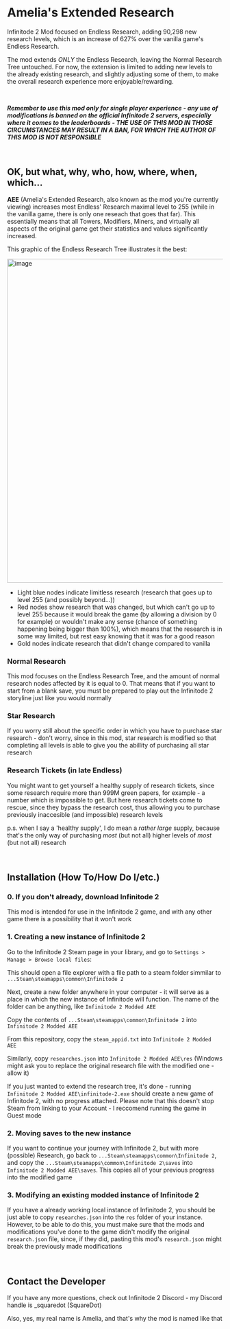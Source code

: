 # Amelia's Extended Research
Infinitode 2 Mod focused on Endless Research, adding 90,298 new research levels, which is an increase of 627% over the vanilla game's Endless Research.

The mod extends _ONLY_ the Endless Research, leaving the Normal Research Tree untouched. For now, the extension is limited to adding new levels to the already existing research, and slightly adjusting some of them, to make the overall research experience more enjoyable/rewarding.

&nbsp;
&nbsp;
&nbsp;
&nbsp;
&nbsp;

___Remember to use this mod only for single player experience - any use of modifications is banned on the official Infinitode 2 servers, especially where it comes to the leaderboards - THE USE OF THIS MOD IN THOSE CIRCUMSTANCES MAY RESULT IN A BAN, FOR WHICH THE AUTHOR OF THIS MOD IS NOT RESPONSIBLE___

&nbsp;
&nbsp;
&nbsp;
&nbsp;
&nbsp;

## OK, but what, why, who, how, where, when, which...
__AEE__ (Amelia's Extended Research, also known as the mod you're currently viewing) increases most Endless' Research maximal level to 255 (while in the vanilla game, there is only one reseach that goes that far). This essentially means that all Towers, Modifiers, Miners, and virtually all aspects of the original game get their statistics and values significantly increased.

This graphic of the Endless Research Tree illustrates it the best:

<img width="1115" height="755" alt="image" src="https://github.com/user-attachments/assets/ebfa84a1-06f7-4578-8dcb-9d06f8bd576e" />

- Light blue nodes indicate limitless research (research that goes up to level 255 (and possibly beyond...))
- Red nodes show research that was changed, but which can't go up to level 255 because it would break the game (by allowing a division by 0 for example) or wouldn't make any sense (chance of something happening being bigger than 100%), which means that the research is in some way limited, but rest easy knowing that it was for a good reason
- Gold nodes indicate research that didn't change compared to vanilla

### Normal Research
This mod focuses on the Endless Research Tree, and the amount of normal research nodes affected by it is equal to 0. That means that if you want to start from a blank save, you must be prepared to play out the Infinitode 2 storyline just like you would normally

### Star Research
If you worry still about the specific order in which you have to purchase star research - don't worry, since in this mod, star research is modified so that completing all levels is able to give you the abillity of purchasing all star research

### Research Tickets (in late Endless)
You might want to get yourself a healthy supply of research tickets, since some research require more than 999M green papers, for example - a number which is impossible to get. But here research tickets come to rescue, since they bypass the research cost, thus allowing you to purchase previously inaccesible (and impossible) research levels

p.s. when I say a 'healthy supply', I do mean a _rather large_ supply, because that's the only way of purchasing _most_ (but not all) higher levels of _most_ (but not all) research

&nbsp;
&nbsp;
&nbsp;
&nbsp;
&nbsp;

## Installation (How To/How Do I/etc.)
### 0. If you don't already, download Infinitode 2
This mod is intended for use in the Infinitode 2 game, and with any other game there is a possibility that it won't work

### 1. Creating a new instance of Infinitode 2
Go to the Infinitode 2 Steam page in your library, and go to `Settings > Manage > Browse local files`:

This should open a file explorer with a file path to a steam folder simmilar to `...Steam\steamapps\common\Infinitode 2`

Next, create a new folder anywhere in your computer - it will serve as a place in which the new instance of Infinitode will function. The name of the folder can be anything, like `Infinitode 2 Modded AEE`

Copy the contents of `...Steam\steamapps\common\Infinitode 2` into `Infinitode 2 Modded AEE`

From this repository, copy the `steam_appid.txt` into `Infinitode 2 Modded AEE`

Similarly, copy `researches.json` into `Infinitode 2 Modded AEE\res` (Windows might ask you to replace the original research file with the modified one - allow it)

If you just wanted to extend the research tree, it's done - running `Infinitode 2 Modded AEE\infinitode-2.exe` should create a new game of Infinitode 2, with no progress attached. Please note that this doesn't stop Steam from linking to your Account - I reccomend running the game in Guest mode

### 2. Moving saves to the new instance
If you want to continue your journey with Infinitode 2, but with more (possible) Research, go back to `...Steam\steamapps\common\Infinitode 2`, and copy the `...Steam\steamapps\common\Infinitode 2\saves` into `Infinitode 2 Modded AEE\saves`. This copies all of your previous progress into the modified game

### 3. Modifying an existing modded instance of Infinitode 2
If you have a already working local instance of Infinitode 2, you should be just able to copy `researches.json` into the `res` folder of your instance. However, to be able to do this, you must make sure that the mods and modifications you've done to the game didn't modify the original `research.json` file, since, if they did, pasting this mod's `research.json` might break the previously made modifications 

&nbsp;
&nbsp;
&nbsp;
&nbsp;
&nbsp;

## Contact the Developer
If you have any more questions, check out Infinitode 2 Discord - my Discord handle is _squaredot (SquareDot)

Also, yes, my real name is Amelia, and that's why the mod is named like that
